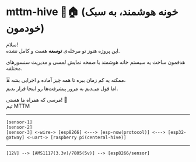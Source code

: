 # mttm-hive 🐝🏠 (خونه هوشمند، به سبک خودمون)

سلام!  
این پروژه هنوز تو مرحله‌ی **توسعه** هست و کامل نشده.  

هدفمون ساخت یه سیستم خانه هوشمند با صفحه نمایش لمسی و مدیریت سنسورهای مختلفه.  

⌛️ ممکنه یه کم زمان ببره تا همه چیز آماده و اجرایی بشه،  
اما قول می‌دیم به مرور پیشرفت‌ها رو اینجا قرار بدیم.

مرسی که همراه ما هستی! 🙌  
تیم MTTM


<hr>

```
[sensor-1]
[sensor-2]
[sensor-3] <-wire-> [esp8266] <---> [esp-now(protocol)] <---> [esp32-gatway] <-uart-> [raspberry pi(centeral-hive)]
```

<hr>

```
[12V] --> [AMS1117(3.3v)/7805(5v)] --> [esp8266/sensor] 
```

